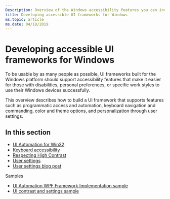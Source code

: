 ```yaml
---
Description: Overview of the Windows accessibility features you can incorporate into your UI framework.
title: Developing accessible UI frameworks for Windows
ms.topic: article
ms.date: 04/18/2019
---
```


# Developing accessible UI frameworks for Windows

To be usable by as many people as possible, UI frameworks built for the Windows platform should support accessibility features that make it easier for those with disabilities, personal preferences, or specific work styles to use their Windows devices successfully.

This overview describes how to build a UI framework that supports features such as programmatic access and automation, keyboard navigation and commanding, color and theme options, and personalization through user settings.

## In this section

- [UI Automation for Win32](/windows/desktop/winauto/entry-uiauto-win32)
- [Keyboard accessibility](/previous-versions/windows/desktop/dnacc/guidelines-for-keyboard-user-interface-design)
- [Respecting High Contrast](/windows/desktop/w8cookbook/high-contrast-mode)
- [User settings](/windows/desktop/api/winuser/nf-winuser-systemparametersinfoa)
- [User settings blog post](https://devblogs.microsoft.com/oldnewthing/?p=36243)

Samples

- [UI Automation WPF Framework Implementation sample](https://github.com/Microsoft/WPF-Samples/tree/master/Accessibility)
- [UI contrast and settings sample](https://github.com/microsoftarchive/msdn-code-gallery-microsoft/tree/411c271e537727d737a53fa2cbe99eaecac00cc0/Official%20Windows%20Platform%20Sample/Windows%208%20app%20samples/%5BC%2B%2B%5D-Windows%208%20app%20samples/C%2B%2B/Windows%208%20app%20samples/UI%20contrast%20and%20settings%20sample%20(Windows%208))